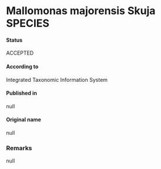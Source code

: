 Mallomonas majorensis Skuja SPECIES
=======

#### Status
ACCEPTED

#### According to
Integrated Taxonomic Information System

#### Published in
null

#### Original name
null

### Remarks
null